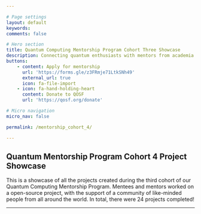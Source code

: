 ```yaml
---

# Page settings
layout: default
keywords:
comments: false

# Hero section
title: Quantum Computing Mentorship Program Cohort Three Showcase 
description: Connecting quantum enthusiasts with mentors from academia & industry.
buttons:
    - content: Apply for mentorship
      url: 'https://forms.gle/z3FRmje71LtkSNh49'
      external_url: true
      icon: fa-file-import
    - icon: fa-hand-holding-heart
      content: Donate to QOSF
      url: 'https://qosf.org/donate'

# Micro navigation
micro_nav: false

permalink: /mentorship_cohort_4/

---
```


## Quantum Mentorship Program Cohort 4 Project Showcase 

This is a showcase of all the projects created during the third cohort of our Quantum Computing Mentorship Program. Mentees and mentors worked on a open-source project, with the support of a community of like-minded people from all around the world. In total, there were 24 projects completed!

---